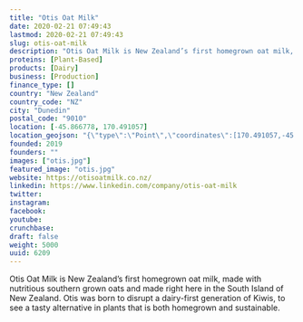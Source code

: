```yaml
---
title: "Otis Oat Milk"
date: 2020-02-21 07:49:43
lastmod: 2020-02-21 07:49:43
slug: otis-oat-milk
description: "Otis Oat Milk is New Zealand’s first homegrown oat milk, made with nutritious southern grown oats and made right here in the South Island of New Zealand. Otis was born to disrupt a dairy-first generation of Kiwis, to see a tasty alternative in plants that is both homegrown and sustainable."
proteins: [Plant-Based]
products: [Dairy]
business: [Production]
finance_type: []
country: "New Zealand"
country_code: "NZ"
city: "Dunedin"
postal_code: "9010"
location: [-45.866778, 170.491057]
location_geojson: "{\"type\":\"Point\",\"coordinates\":[170.491057,-45.866778]}"
founded: 2019
founders: ""
images: ["otis.jpg"]
featured_image: "otis.jpg"
website: https://otisoatmilk.co.nz/
linkedin: https://www.linkedin.com/company/otis-oat-milk
twitter: 
instagram: 
facebook: 
youtube: 
crunchbase: 
draft: false
weight: 5000
uuid: 6209
---
```

Otis Oat Milk is New Zealand’s first homegrown oat milk, made with nutritious southern grown oats and made right here in the South Island of New Zealand. Otis was born to disrupt a dairy-first generation of Kiwis, to see a tasty alternative in plants that is both homegrown and sustainable.
